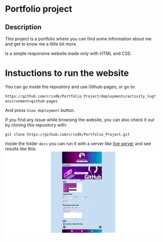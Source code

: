 # Portfolio project

## Description

This project is a portfolio where you can find some information about me\
and get to know me a little bit more.

Is a simple responsive website made only with HTML and CSS.

# Instuctions to run the website

You can go inside the repository and use Github-pages, or go to:

```
https://github.com/cris0k/Portfolio_Project/deployments/activity_log?environment=github-pages
```
And press `View deployment` button.

If you find any issue while browsing the website, you can also check it out by cloning this repository with:

```
git clone https://github.com/cris0k/Portfolio_Project.git
```

Inside the folder `docs` you can run it with a server like
[live server](https://marketplace.visualstudio.com/items?itemName=ritwickdey.LiveServer) and see results like this:
![alt text](https://raw.githubusercontent.com/cris0k/Portfolio_Project/main/allMedia/photo-portfolio-project.png "website example")